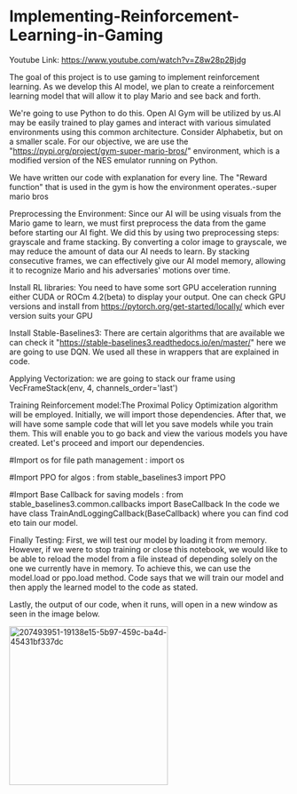 # Implementing-Reinforcement-Learning-in-Gaming

Youtube Link:
https://www.youtube.com/watch?v=Z8w28p2Bjdg

The goal of this project is to use gaming to implement reinforcement learning. As we develop this AI model, we plan to create a reinforcement learning model that will allow it to play Mario and see back and forth.

We're going to use Python to do this. Open AI Gym will be utilized by us.AI may be easily trained to play games and interact with various simulated environments using this common architecture. Consider Alphabetix, but on a smaller scale. For our objective, we are use the "https://pypi.org/project/gym-super-mario-bros/" environment, which is a modified version of the NES emulator running on Python.

We have written our code with explanation for every line. The "Reward function" that is used in the gym is how the environment operates.-super mario bros

Preprocessing the Environment: Since our AI will be using visuals from the Mario game to learn, we must first preprocess the data from the game before starting our AI fight. We did this by using two preprocessing steps: grayscale and frame stacking. By converting a color image to grayscale, we may reduce the amount of data our AI needs to learn. By stacking consecutive frames, we can effectively give our AI model memory, allowing it to recognize Mario and his adversaries' motions over time.

Install RL libraries: You need to have some sort GPU acceleration running either CUDA or ROCm 4.2(beta) to display your output. One can check GPU versions and install from https://pytorch.org/get-started/locally/ which ever version suits your GPU

Install Stable-Baselines3: There are certain algorithms that are available we can check it "https://stable-baselines3.readthedocs.io/en/master/" here we are going to use DQN. We used all these in wrappers that are explained in code.

Applying Vectorization: we are going to stack our frame using VecFrameStack(env, 4, channels_order='last')

Training Reinforcement model:The Proximal Policy Optimization algorithm will be employed. Initially, we will import those dependencies. After that, we will have some sample code that will let you save models while you train them. This will enable you to go back and view the various models you have created. Let's proceed and import our dependencies.

#Import os for file path management : import os

#Import PPO for algos : from stable_baselines3 import PPO

#Import Base Callback for saving models : from stable_baselines3.common.callbacks import BaseCallback In the code we have class TrainAndLoggingCallback(BaseCallback) where you can find cod eto tain our model.

Finally Testing: First, we will test our model by loading it from memory. However, if we were to stop training or close this notebook, we would like to be able to reload the model from a file instead of depending solely on the one we currently have in memory. To achieve this, we can use the model.load or ppo.load method. Code says that we will train our model and then apply the learned model to the code as stated.

Lastly, the output of our code, when it runs, will open in a new window as seen in the image below.

<img width="286" alt="207493951-19138e15-5b97-459c-ba4d-45431bf337dc" src="https://github.com/user-attachments/assets/7f5386f5-dfc4-499d-afa8-07554611281b" />
